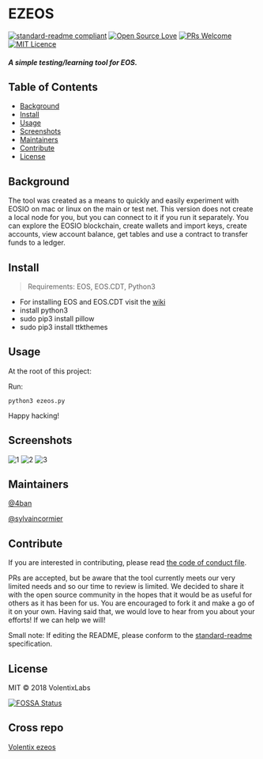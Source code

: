 # EZEOS

[![standard-readme compliant](https://img.shields.io/badge/standard--readme-OK-green.svg?style=flat-square)](https://github.com/RichardLitt/standard-readme)
[![Open Source Love](https://badges.frapsoft.com/os/v1/open-source.png?v=103)](https://github.com/ellerbrock/open-source-badges/)
[![PRs Welcome](https://img.shields.io/badge/PRs-welcome-brightgreen.svg?style=flat-square)](http://makeapullrequest.com)
[![MIT Licence](https://badges.frapsoft.com/os/mit/mit.png?v=103)](https://opensource.org/licenses/mit-license.php)

#### _A simple testing/learning tool for EOS._

## Table of Contents
- [Background](#background)
- [Install](#install)
- [Usage](#usage)
- [Screenshots](#screenshots)
- [Maintainers](#maintainers)
- [Contribute](#contribute)
- [License](#license)

## Background

The tool was created as a means to quickly and easily experiment with EOSIO on mac or linux on the main or test net.
This version does not create a local node for you, but you can connect to it if you run it separately.
You can explore the EOSIO blockchain, create wallets and import keys, create accounts, view account balance,
get tables and use a contract to transfer funds to a ledger. 

## Install

> Requirements: EOS, EOS.CDT, Python3

* For installing EOS and EOS.CDT visit the [wiki](https://github.com/4ban/ezeos/wiki)
* install python3
* sudo pip3 install pillow
* sudo pip3 install ttkthemes

## Usage

At the root of this project:

Run:
```
python3 ezeos.py
```

Happy hacking!

## Screenshots
![1](https://user-images.githubusercontent.com/2269864/48857228-5e66dc00-ed86-11e8-9d03-a6deab10d43d.png)
![2](https://user-images.githubusercontent.com/2269864/48857229-5eff7280-ed86-11e8-80cc-c4a843a82a4e.png)
![3](https://user-images.githubusercontent.com/2269864/48857230-5eff7280-ed86-11e8-9bef-7d20076b1e61.png)

## Maintainers

[@4ban](https://github.com/4ban)

[@sylvaincormier](https://github.com/sylvaincormier)

## Contribute

If you are interested in contributing, please read [the code of conduct file](code-of-conduct.md).

PRs are accepted, but be aware that the tool currently meets our very limited needs and so our time to review is limited. We decided to share it with the open source community in the hopes that it would be as useful for others as it has been for us. You are encouraged to fork it and make a go of it on your own. Having said that, we would love to hear from you about your efforts! If we can help we will!

Small note: If editing the README, please conform to the [standard-readme](https://github.com/RichardLitt/standard-readme) specification.

## License

MIT © 2018 VolentixLabs

[![FOSSA Status](https://app.fossa.io/api/projects/git%2Bgithub.com%2F4ban%2Fezeos.svg?type=large)](https://app.fossa.io/projects/git%2Bgithub.com%2F4ban%2Fezeos?ref=badge_large)

## Cross repo
[Volentix ezeos](https://github.com/Volentix/ezeos2)
